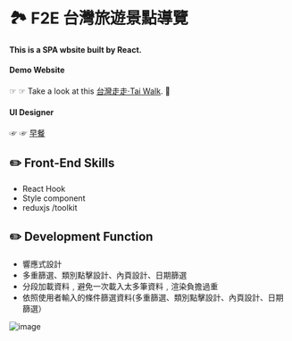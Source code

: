 # 🏞 F2E 台灣旅遊景點導覽

#### This is a SPA wbsite built by React.

#### Demo Website
☞ ☞ Take a look at this [台灣走走·Tai Walk](https://github.io/muchuanhung/). 👀

#### UI Designer
☞ ☞ [早餐](https://2021.thef2e.com/users/6296427084285739247/?week=1&type=1)


## ✏️ Front-End Skills
- React Hook
- Style component
- reduxjs /toolkit

## ✏️ Development Function
- 響應式設計
- 多重篩選、類別點擊設計、內頁設計、日期篩選
- 分段加載資料﹐避免一次載入太多筆資料﹐渲染負擔過重
- 依照使用者輸入的條件篩選資料(多重篩選、類別點擊設計、內頁設計、日期篩選）



![image](https://user-images.githubusercontent.com/24662856/161192260-2affabcd-e9ac-410b-9f12-a882fa54881e.png)

